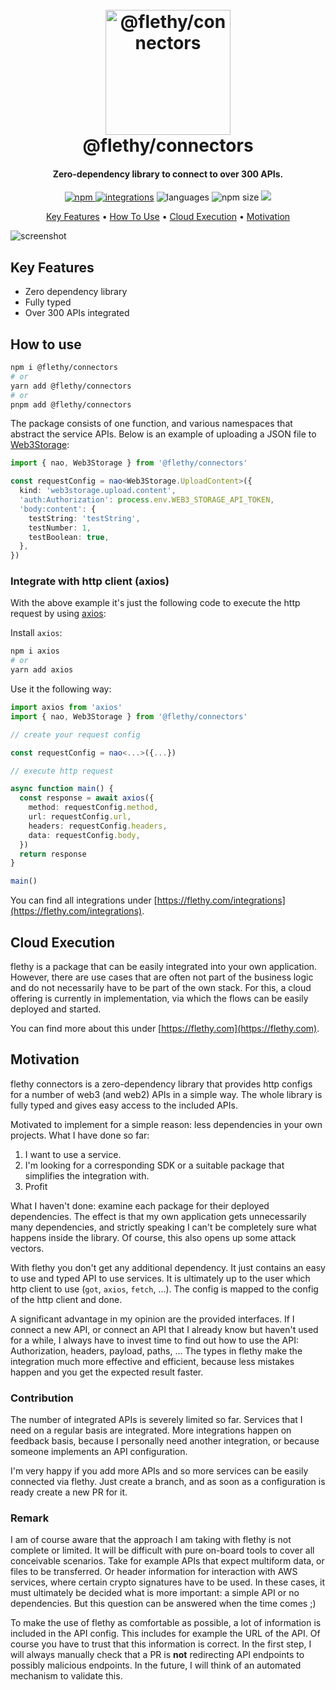 <h1 align="center">
  <br>
  <a href="http://flethy.com"><img src="https://flethy.com/favicon.png" alt="@flethy/connectors" width="200"></a>
  <br>
  @flethy/connectors
  <br>
</h1>

<h4 align="center">Zero-dependency library to connect to over 300 APIs.</h4>

<p align="center">
  <a href="https://badge.fury.io/js/@flethy%2Fconnectors">
    <img src="https://badge.fury.io/js/@flethy%2Fconnectors.svg"
         alt="npm">
  </a>
  <a href="https://flethy.com/integrations"><img src="https://img.shields.io/badge/integrations-309-blue" alt="integrations" /></a>
  <!-- <a href=""><img src="" alt="" /></a> -->
  <img src="https://img.shields.io/github/languages/top/flethy/flethy" alt="languages" />
  <img src="https://img.shields.io/bundlephobia/minzip/@flethy/connectors" alt="npm size" />
  <a href="https://gitter.im/flethy/community"><img src="https://badges.gitter.im/flethy/community.svg"></a>
</p>

<p align="center">
  <a href="#key-features">Key Features</a> •
  <a href="#how-to-use">How To Use</a> •
  <a href="#cloud-execution">Cloud Execution</a> •
  <a href="#motivation">Motivation</a>
</p>

![screenshot](https://flethy.com/connectors.gif)

## Key Features

- Zero dependency library
- Fully typed
- Over 300 APIs integrated

## How to use

```bash
npm i @flethy/connectors
# or
yarn add @flethy/connectors
# or
pnpm add @flethy/connectors
```

The package consists of one function, and various namespaces that abstract the service APIs. Below is an example of uploading a JSON file to [Web3Storage](https://web3.storage/):

```ts
import { nao, Web3Storage } from '@flethy/connectors'

const requestConfig = nao<Web3Storage.UploadContent>({
  kind: 'web3storage.upload.content',
  'auth:Authorization': process.env.WEB3_STORAGE_API_TOKEN,
  'body:content': {
    testString: 'testString',
    testNumber: 1,
    testBoolean: true,
  },
})
```

### Integrate with http client (axios)

With the above example it's just the following code to execute the http request by using [axios](https://axios-http.com/):

Install `axios`:

```bash
npm i axios
# or
yarn add axios
```

Use it the following way:

```ts
import axios from 'axios'
import { nao, Web3Storage } from '@flethy/connectors'

// create your request config

const requestConfig = nao<...>({...})

// execute http request

async function main() {
  const response = await axios({
    method: requestConfig.method,
    url: requestConfig.url,
    headers: requestConfig.headers,
    data: requestConfig.body,
  })
  return response
}

main()
```

You can find all integrations under [https://flethy.com/integrations](https://flethy.com/integrations).

## Cloud Execution

flethy is a package that can be easily integrated into your own application. However, there are use cases that are often not part of the business logic and do not necessarily have to be part of the own stack. For this, a cloud offering is currently in implementation, via which the flows can be easily deployed and started.

You can find more about this under [https://flethy.com](https://flethy.com).

## Motivation

flethy connectors is a zero-dependency library that provides http configs for a number of web3 (and web2) APIs in a simple way. The whole library is fully typed and gives easy access to the included APIs.

Motivated to implement for a simple reason: less dependencies in your own projects. What I have done so far:

1. I want to use a service.
2. I'm looking for a corresponding SDK or a suitable package that simplifies the integration with.
3. Profit

What I haven't done: examine each package for their deployed dependencies. The effect is that my own application gets unnecessarily many dependencies, and strictly speaking I can't be completely sure what happens inside the library. Of course, this also opens up some attack vectors.

With flethy you don't get any additional dependency. It just contains an easy to use and typed API to use services. It is ultimately up to the user which http client to use (`got`, `axios`, `fetch`, ...). The config is mapped to the config of the http client and done.

A significant advantage in my opinion are the provided interfaces. If I connect a new API, or connect an API that I already know but haven't used for a while, I always have to invest time to find out how to use the API: Authorization, headers, payload, paths, ... The types in flethy make the integration much more effective and efficient, because less mistakes happen and you get the expected result faster.

### Contribution

The number of integrated APIs is severely limited so far. Services that I need on a regular basis are integrated. More integrations happen on feedback basis, because I personally need another integration, or because someone implements an API configuration.

I'm very happy if you add more APIs and so more services can be easily connected via flethy. Just create a branch, and as soon as a configuration is ready create a new PR for it.

### Remark

I am of course aware that the approach I am taking with flethy is not complete or limited. It will be difficult with pure on-board tools to cover all conceivable scenarios. Take for example APIs that expect multiform data, or files to be transferred. Or header information for interaction with AWS services, where certain crypto signatures have to be used. In these cases, it must ultimately be decided what is more important: a simple API or no dependencies. But this question can be answered when the time comes ;)

To make the use of flethy as comfortable as possible, a lot of information is included in the API config. This includes for example the URL of the API. Of course you have to trust that this information is correct. In the first step, I will always manually check that a PR is **not** redirecting API endpoints to possibly malicious endpoints. In the future, I will think of an automated mechanism to validate this.
